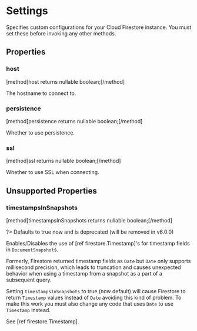 # Settings

Specifies custom configurations for your Cloud Firestore instance. You must set these before invoking any other methods.

## Properties

### host
[method]host returns nullable boolean;[/method]

The hostname to connect to.

### persistence
[method]persistence returns nullable boolean;[/method]

Whether to use persistence.

### ssl
[method]ssl returns nullable boolean;[/method]

Whether to use SSL when connecting.

## Unsupported Properties

### timestampsInSnapshots
[method]timestampsInSnapshots returns nullable boolean;[/method]

?> Defaults to true now and is deprecated (will be removed in v6.0.0)

Enables/Disables the use of [ref firestore.Timestamp]'s for timestamp fields in `DocumentSnapshot`s.

Formerly, Firestore returned timestamp fields as `Date` but `Date` only supports millisecond precision, which leads to truncation and causes unexpected behavior when using a timestamp from a snapshot as a part of a subsequent query.
   
Setting `timestampsInSnapshots` to true (now default) will cause Firestore to return `Timestamp` values instead of `Date` avoiding this kind of problem. To make this work you must also change any code that uses `Date` to use `Timestamp` instead.

See [ref firestore.Timestamp].
